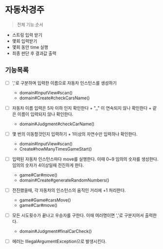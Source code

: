 # 자동차경주

> 전체 기능 순서

- 스트링 입력 받기
- 몇회 입력받기
- 몇회 동안 time 실행
- 최종 판단 후 결과값 출력

## 기능목록

- [ ] ','로 구분하며 입력한 이름으로 자동차 인스턴스를 생성하기
    - domain#InputView#scan()
    - domain#Create#checkCarsName()
- [ ] 자동차 이름 입력은 5자 이하 인지 확인한다 + ",," 이 연속되지 않나 확인한다 + 같은 이름이 입력되지 않나 확인한다.
    - domain#Judgment#checkCarName()
- [ ] 몇 번의 이동할것인지 입력하기 + 1이상의 자연수만 입력하나 확인한다.
    - domain#InputView#scan()
    - Create#howManyTimesGameStart()
- [ ] 입력된 자동차 인스턴스마다 move를 실행한다. 이때 0~9 임의의 숫자를 생성한다. 임의의 숫자가 4이상일때 전진하게 한다.
    - game#Car#move()
    - domain#Create#generateRandomNumbers()
- [ ] 전진했을때, 각 자동차의 인스턴스의 움직인 거리에 +1 처리한다.
    - game#Game#carsMove()
    - game#Car#move()
- [ ] 모든 시도횟수가 끝나고 우승자를 구한다. 이때 여러명이면 ','로 구분지어서 출력한다.
    - domain#Judgment#finalCarCheck()


- [ ] 에러는 IllegalArgumentException으로 발생시킨다.
